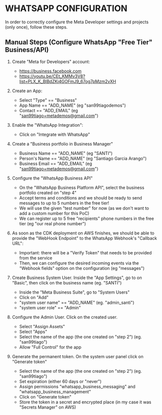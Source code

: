 # WHATSAPP CONFIGURATION

In order to correctly configure the Meta Developer settings and projects (only once), follow these steps.

## Manual Steps (Configure WhatsApp "Free Tier" Business/API)

1. Create "Meta for Developers" account:

   - https://business.facebook.com
   - https://youtu.be/CEt_KMMv3V8?list=PLX_K_BlBdZKi4GOFmJ9_67og7pMzm2vXH

2. Create an App:

   - Select "Type" == "Business"
   - App Name == "ADD_NAME" (eg "san99tiagodemos")
   - Contact == "ADD_EMAIL" (eg "san99tiago+metademos@gmail.com")

3. Enable the "WhatsApp Integration":

   - Click on "Integrate with WhatsApp"

4. Create a "Business portfolio in Business Manager"

   - Business Name == "ADD_NAME" (eg "SANTI")
   - Person's Name == "ADD_NAME" (eg "Santiago Garcia Arango")
   - Business Email == "ADD_EMAIL" (eg "san99tiago+metademos@gmail.com")

5. Configure the "WhatsApp Business API"

   - On the "WhatsApp Business Platform API", select the business portfolio created on "step 4"
   - Accept terms and conditions and we should be ready to send messages to up to 5 numbers in the free tier!
   - We will use the given "test number" for now (as we don't want to add a custom number for this PoC)
   - We can register up to 5 free "recipients" phone numbers in the free tier (eg "our real phone number")

6. As soon as the CDK deployment on AWS finishes, we should be able to provide the "WebHook Endpoint" to the WhatsApp Webhook's "Callback URL":

   - Important: there will be a "Verify Token" that needs to be provided from the service
   - Then, we can configure the desired incoming events via the "Webhook fields" option on the configuration (eg "messages")

7. Create Business System User. Inside the "App Settings", go to on "Basic", then click on the business name (eg. "SANTI")

   - Inside the "Meta Business Suite", go to "System Users"
   - Click on "Add"
   - "system user name" == "ADD_NAME" (eg. "admin_santi")
   - "system user role" == "Admin"

8. Configure the Admin User. Click on the created user.

   - Select "Assign Assets"
   - Select "Apps"
   - Select the name of the app (the one created on "step 2") (eg. "san99tiago")
   - Allow "Full Control" for the app

9. Generate the permanent token. On the system user panel click on "Generate token"
   - Select the name of the app (the one created on "step 2") (eg. "san99tiago")
   - Set expiration (either 60 days or "never")
   - Assign permissions "whatsapp_business_messaging" and "whatsapp_business_management"
   - Click on "Generate token"
   - Store the token in a secret and encrypted place (in my case it was "Secrets Manager" on AWS)
